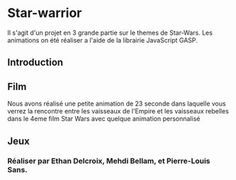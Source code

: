 ﻿# Star-warrior
 Il s'agit d'un projet en 3 grande partie sur le themes de Star-Wars. Les animations on été réaliser a l'aide de la librairie JavaScript GASP.

## Introduction 

## Film 
Nous avons réalisé une petite animation de 23 seconde dans laquelle vous verrez la rencontre entre les vaisseaux de l'Empire et les vaisseaux rebelles dans le 4eme film Star Wars avec quelque animation personnalisé 


## Jeux


### Réaliser par Ethan Delcroix, Mehdi Bellam, et Pierre-Louis Sans.
